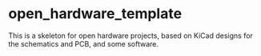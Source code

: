 # open_hardware_template
This is a skeleton for open hardware projects, based on KiCad designs for the schematics and PCB, and some software. 
